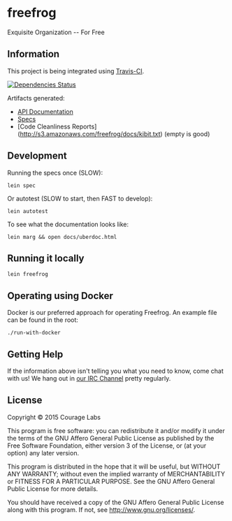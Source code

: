 # freefrog

Exquisite Organization -- For Free

## Information

This project is being integrated using
[Travis-CI](https://travis-ci.org/couragelabs/freefrog).

[![Dependencies Status](http://jarkeeper.com/couragelabs/freefrog/status.svg)](http://jarkeeper.com/couragelabs/freefrog)

Artifacts generated:

 * [API Documentation](http://s3.amazonaws.com/freefrog/docs/uberdoc.html)
 * [Specs](http://s3.amazonaws.com/freefrog/docs/specs.txt)
 * [Code Cleanliness Reports]
   (http://s3.amazonaws.com/freefrog/docs/kibit.txt) (empty is good)

## Development

Running the specs once (SLOW):

    lein spec

Or autotest (SLOW to start, then FAST to develop):

    lein autotest

To see what the documentation looks like:

    lein marg && open docs/uberdoc.html

## Running it locally

    lein freefrog

## Operating using Docker

Docker is our preferred approach for operating Freefrog. An example file
can be found in the root:

    ./run-with-docker

## Getting Help

If the information above isn't telling you what you need to know, come chat
with us! We hang out in
[our IRC Channel](https://kiwiirc.com/client/irc.freenode.net/?nick=guest|?#couragelabs)
pretty regularly.

## License

Copyright © 2015 Courage Labs

This program is free software: you can redistribute it and/or modify
it under the terms of the GNU Affero General Public License as published by
the Free Software Foundation, either version 3 of the License, or
(at your option) any later version.

This program is distributed in the hope that it will be useful,
but WITHOUT ANY WARRANTY; without even the implied warranty of
MERCHANTABILITY or FITNESS FOR A PARTICULAR PURPOSE.  See the
GNU Affero General Public License for more details.

You should have received a copy of the GNU Affero General Public License
along with this program.  If not, see <http://www.gnu.org/licenses/>.
